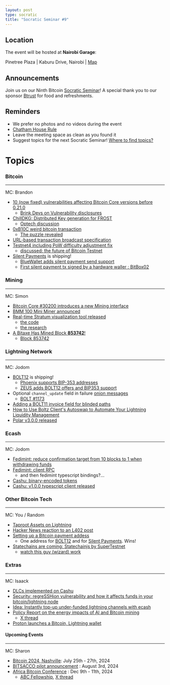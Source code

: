 ```yaml
---
layout: post
type: socratic
title: "Socratic Seminar #9"
---
```


## Location

The event will be hosted at **Nairobi Garage**:

Pinetree Plaza | Kaburu Drive, Nairobi | [Map](https://maps.app.goo.gl/Vi8kuEQZVwTUfNBHA)

## Announcements

Join us on our Ninth Bitcoin [Socratic Seminar](/about)! A special thank you to our
sponsor [Btrust](http://btrust.tech/) for food and refreshments.

## Reminders

- We prefer no photos and no videos during the event
- [Chatham House Rule](https://www.chathamhouse.org/about-us/chatham-house-rule)
- Leave the meeting space as clean as you found it
- Suggest topics for the next Socratic Seminar! [Where to find topics?](/about/find-topics)

# Topics

### Bitcoin

---

MC: Brandon

- [10 (now fixed) vulnerabilities affecting Bitcoin Core versions before 0.21.0](https://bitcoinops.org/en/newsletters/2024/07/05/)
  - [Brink Devs on Vulnerability disclosures](https://brink.dev/podcast/4-bitcoin-core-pre-21-disclosures/)
- [ChillDKG: Distributed Key generation for FROST](https://github.com/BlockstreamResearch/bip-frost-dkg)
  - [Optech discussion](https://bitcoinops.org/en/newsletters/2024/07/19/)
- [0xB10C weird bitcoin transaction](https://stacker.news/items/593226)
  - [The puzzle revealed](https://stacker.news/items/600187?s=09)
- [URL-based transaction broadcast specification](https://pushtx.org/#url-protocol-spec)
- [Testnet4 including PoW difficulty adjustment fix](https://bitcoincore.reviews/29775)
  - [discussed: the future of Bitcoin Testnet](https://groups.google.com/g/bitcoindev/c/9bL00vRj7OU)
- [Silent Payments](https://silentpayments.xyz) is shipping!
  - [BlueWallet adds silent payment send support](https://github.com/BlueWallet/BlueWallet/releases/tag/v6.6.7)
  - [First silent payment tx signed by a hardware waller : BitBox02](https://x.com/BitBoxSwiss/status/1816103516059971874)

### Mining

---

MC: Simon

- [Bitcoin Core #30200 introduces a new Mining interface](https://github.com/bitcoin/bitcoin/pull/30200)
- [BMM 100 Mini Miner announced](https://braiins.com/hardware/bmm-100-mini-miner)
- [Real-time Stratum visualization tool released](https://stratum.work)
  - [the code](https://github.com/bboerst/stratum-work)
  - [the research](https://primal.net/e/note1qckcs4y67eyaawad96j7mxevucgygsfwxg42cvlrs22mxptrg05qtv0jz3)
- [A Bitaxe Has Mined Block **853742**!](https://www.nobsbitcoin.com/a-bitaxe-has-found-a-block/)
  - [Block 853742](https://mempool.space/block/00000000000000000000f0235e50becc0b3bc91231e236f67736d64b1813704b)

### Lightning Network

---

MC: Jodom

- [BOLT12](https://bolt12.org/) is shipping!
  - [Phoenix supports BIP-353 addresses](https://x.com/PhoenixWallet/status/1811442125801705638?t=mkVXcPKJoYQqPe-wlEgjow&s=19)
  - [ZEUS adds BOLT12 offers and BIP353 support](https://github.com/ZeusLN/zeus/releases/tag/v0.8.5)
- Optional `channel_update` field in failure [onion messages](https://bitcoinops.org/en/topics/onion-messages/)
  - [BOLT #1173](https://github.com/lightning/bolts/pull/1173)
- [Adding a BOLT11 invoice field for blinded paths](https://bitcoinops.org/en/newsletters/2024/07/05/#adding-a-bolt11-invoice-field-for-blinded-paths)
- [How to Use Boltz Client's Autoswap to Automate Your Lightning Liquidity Management](https://blog.boltz.exchange/p/guide-how-to-use-boltz-clients-autoswap)
- [Polar v3.0.0 released](https://x.com/lightningpolar/status/1815785643332563435)

### Ecash

---

MC: Jodom

- [Fedimint: reduce confirmation target from 10 blocks to 1 when withdrawing funds](https://github.com/fedimint/fedimint/issues/5498)
- [Fedimint: client RPC](https://github.com/fedimint/fedimint/pull/5475)
  - and then fedimint typescript bindings?...
- [Cashu: binary-encoded tokens](https://x.com/CashuBTC/status/1811355401411084307?t=-O8Aw4IeoEuu48p4ndRXAw&s=19)
- [Cashu: v1.0.0 typescript client released](https://github.com/cashubtc/cashu-ts/releases/tag/v1.0.0)

### Other Bitcoin Tech

---

MC: You / Random

- [Taproot Assets on Lightning](https://x.com/lightning/status/1815768786752164213)
- [Hacker News reaction to an L402 post](https://news.ycombinator.com/item?id=40971766)
- [Setting up a Bitcoin payment addess](https://sethforprivacy.com/guides/setting-up-a-bitcoin-username/)
  - One address for [BOLT12](https://bolt12.org/) and for [Silent Payments](https://silentpayments.xyz). Wins!
- [Statechains are coming: Statechainjs by SuperTestnet](https://x.com/super_testnet/status/1815792914812862609)
  - [watch this guy (wizard) work](https://supertestnet.org)

### Extras

---

MC: Isaack

- [DLCs implemented on Cashu](https://x.com/callebtc/status/1811678845864411588?t=whdv1O-pMniUONOPqsiDVw&s=19)
- [Security: regreSSHion vulnerability and how it affects funds in your bitcoin/lightning node](https://ubuntu.com/security/CVE-2024-6387)
- [Idea: Instantly top-up under-funded lightning channels with ecash](https://primal.net/e/nevent1qqsdws9tytu94h6rgkzm2ssca6q3t33ms9cd3mfmmv6p0yez0snzj5gzypgdjn7zmpvqc6ptqud9gtutrcc6yq9s2z96h9dr80hss4wl9qwkxz0g9vp)
- [Policy Report on the energy impacts of AI and Bitcoin mining](https://www.btcpolicy.org/articles/the-locust-and-the-dung-beetle-energy-impacts-of-bitcoin-ai)
  - [X thread](https://x.com/jyn_urso/status/1815903673609834857)
- [Proton launches a Bitcoin, Lightning wallet](https://proton.me/blog/proton-wallet-launch)

#### Upcoming Events

---

MC: Sharon

- [Bitcoin 2024, Nashville](https://b.tc/conference/2024): July 25th - 27th, 2024
- [BITSACCO pilot announcement](https://bitsacco.com) : August 3rd, 2024
- [Africa Bitcoin Conference](https://afrobitcoin.org) : Dec 9th - 11th, 2024
  - [ABC Fellowship](https://afrobitcoin.org/afro-bitcoin-fellowship/), [X thread](https://x.com/AfroBitcoinOrg/status/1816223783574741450)
